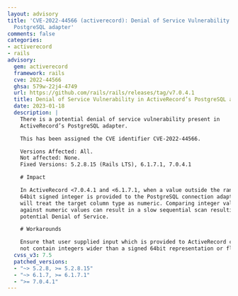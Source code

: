 ```yaml
---
layout: advisory
title: 'CVE-2022-44566 (activerecord): Denial of Service Vulnerability in ActiveRecord’s
  PostgreSQL adapter'
comments: false
categories:
- activerecord
- rails
advisory:
  gem: activerecord
  framework: rails
  cve: 2022-44566
  ghsa: 579w-22j4-4749
  url: https://github.com/rails/rails/releases/tag/v7.0.4.1
  title: Denial of Service Vulnerability in ActiveRecord’s PostgreSQL adapter
  date: 2023-01-18
  description: |
    There is a potential denial of service vulnerability present in
    ActiveRecord’s PostgreSQL adapter.

    This has been assigned the CVE identifier CVE-2022-44566.

    Versions Affected: All.
    Not affected: None.
    Fixed Versions: 5.2.8.15 (Rails LTS), 6.1.7.1, 7.0.4.1

    # Impact

    In ActiveRecord <7.0.4.1 and <6.1.7.1, when a value outside the range for a
    64bit signed integer is provided to the PostgreSQL connection adapter, it
    will treat the target column type as numeric. Comparing integer values
    against numeric values can result in a slow sequential scan resulting in
    potential Denial of Service.

    # Workarounds

    Ensure that user supplied input which is provided to ActiveRecord clauses do
    not contain integers wider than a signed 64bit representation or floats.
  cvss_v3: 7.5
  patched_versions:
  - "~> 5.2.8, >= 5.2.8.15"
  - "~> 6.1.7, >= 6.1.7.1"
  - ">= 7.0.4.1"
---
```

